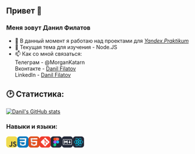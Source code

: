 ## Привет 👋
### Меня зовут **Данил Филатов**


- 🔭 В данный момент я работаю над проектами для [*Yandex.Praktikum*](http://practicum.yandex.ru)
- 🌱 Текущая тема для изучения - Node.JS
- 📫 Как со мной связаться:   
Телеграм - @MorganKatarn  
Вконтакте - [Danil Filatov](https://vk.com/morgankatarn)  
LinkedIn - [Danil Filatov](https://www.linkedin.com/in/данил-филатов-b648b4240/)

## 🕑 Статистика:

[![Danil's GitHub stats](https://github-readme-stats.vercel.app/api?username=KaerMorgan&count_private=true&theme=radical)](https://github.com/anuraghazra/github-readme-stats)

### Навыки и языки:
<img align="left" alt="JavaScript" width="30px" src="https://github.com/tandpfun/skill-icons/blob/main/icons/JavaScript.svg" />

<img align="left" alt="CSS" width="30px" src="https://github.com/tandpfun/skill-icons/blob/main/icons/CSS.svg" />

<img align="left" alt="HTML" width="30px" src="https://github.com/tandpfun/skill-icons/blob/main/icons/HTML.svg" />

<img align="left" alt="Git" width="30px" src="https://github.com/tandpfun/skill-icons/blob/main/icons/Git.svg" />

<img align="left" alt="Figma" width="30px" src="https://github.com/tandpfun/skill-icons/blob/main/icons/Figma-Dark.svg" />

<img align="left" alt="Md" width="30px" src="https://github.com/tandpfun/skill-icons/blob/main/icons/Markdown-Dark.svg" />

<!-- <img align="left" alt="TypeScript" width="30px" src="https://github.com/tandpfun/skill-icons/blob/main/icons/TypeScript.svg" /> -->

<!-- <img align="left" alt="Pug" width="30px" src="https://github.com/tandpfun/skill-icons/blob/main/icons/Pug-Dark.svg" /> -->

<!-- <img align="left" alt="Redux" width="30px" src="https://github.com/tandpfun/skill-icons/blob/main/icons/Redux.svg" /> -->

<!-- <img align="left" alt="NodeJS" width="30px" src="https://github.com/tandpfun/skill-icons/blob/main/icons/NodeJS-Dark.svg" /> -->

<!-- <img align="left" alt="ExpressJS" width="30px" src="https://github.com/tandpfun/skill-icons/blob/main/icons/ExpressJS-Dark.svg" /> -->

 <img align="left" alt="React" width="30px" src="https://github.com/tandpfun/skill-icons/blob/main/icons/React-Dark.svg" />

